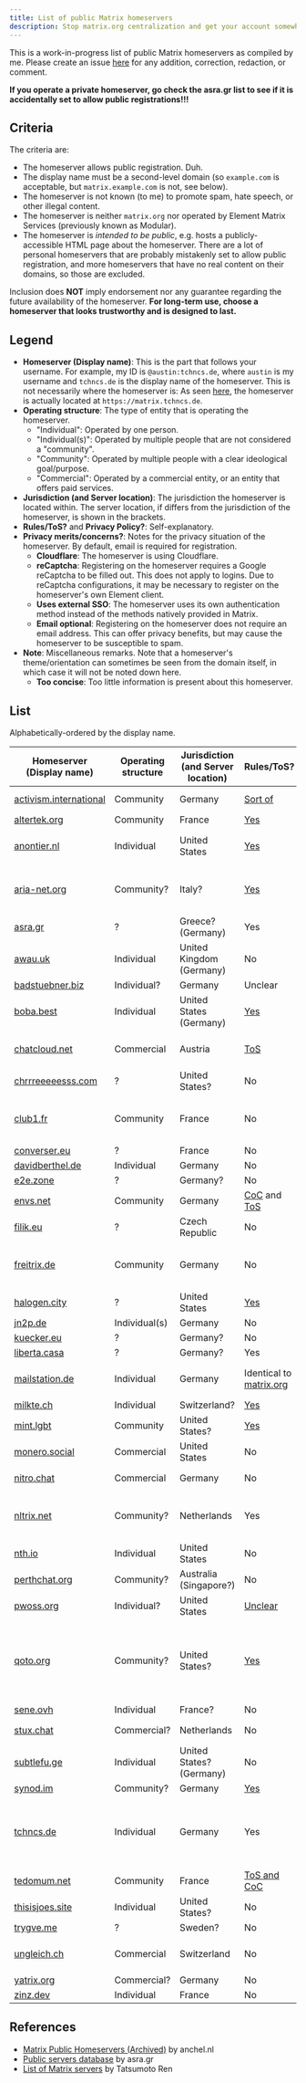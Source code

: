 ```yaml
---
title: List of public Matrix homeservers
description: Stop matrix.org centralization and get your account somewhere else instead!
---
```


This is a work-in-progress list of public Matrix homeservers as compiled by me. Please create an issue [here](https://github.com/austinhuang0131/austinhuang0131.github.io/issues) for any addition, correction, redaction, or comment.

**If you operate a private homeserver, go check the asra.gr list to see if it is accidentally set to allow public registrations!!!**

## Criteria

The criteria are:

* The homeserver allows public registration. Duh.
* The display name must be a second-level domain (so `example.com` is acceptable, but `matrix.example.com` is not, see below).
* The homeserver is not known (to me) to promote spam, hate speech, or other illegal content.
* The homeserver is neither `matrix.org` nor operated by Element Matrix Services (previously known as Modular).
* The homeserver is *intended to be public*, e.g. hosts a publicly-accessible HTML page about the homeserver. There are a lot of personal homeservers that are probably mistakenly set to allow public registration, and more homeservers that have no real content on their domains, so those are excluded.

Inclusion does **NOT** imply endorsement nor any guarantee regarding the future availability of the homeserver. **For long-term use, choose a homeserver that looks trustworthy and is designed to last.**

## Legend

* **Homeserver (Display name)**: This is the part that follows your username. For example, my ID is `@austin:tchncs.de`, where `austin` is my username and `tchncs.de` is the display name of the homeserver. This is not necessarily where the homeserver is: As seen [here](https://tchncs.de/.well-known/matrix/client), the homeserver is actually located at `https://matrix.tchncs.de`.
* **Operating structure**: The type of entity that is operating the homeserver.
  * "Individual": Operated by one person.
  * "Individual(s)": Operated by multiple people that are not considered a "community".
  * "Community": Operated by multiple people with a clear ideological goal/purpose.
  * "Commercial": Operated by a commercial entity, or an entity that offers paid services.
* **Jurisdiction (and Server location)**: The jurisdiction the homeserver is located within. The server location, if differs from the jurisdiction of the homeserver, is shown in the brackets.
* **Rules/ToS?** and **Privacy Policy?**: Self-explanatory.
* **Privacy merits/concerns?**: Notes for the privacy situation of the homeserver. By default, email is required for registration.
  * **Cloudflare**: The homeserver is using Cloudflare.
  * **reCaptcha**: Registering on the homeserver requires a Google reCaptcha to be filled out. This does not apply to logins. Due to reCaptcha configurations, it may be necessary to register on the homeserver's own Element client.
  * **Uses external SSO**: The homeserver uses its own authentication method instead of the methods natively provided in Matrix.
  * **Email optional**: Registering on the homeserver does not require an email address. This can offer privacy benefits, but may cause the homeserver to be susceptible to spam.
* **Note**: Miscellaneous remarks. Note that a homeserver's theme/orientation can sometimes be seen from the domain itself, in which case it will not be noted down here.
  * **Too concise**: Too little information is present about this homeserver.

## List

Alphabetically-ordered by the display name.

| **Homeserver (Display name)**                                                            | **Operating structure** | **Jurisdiction (and Server location)** | **Rules/ToS?**                                                                       | **Privacy Policy?**                                         | **Privacy merits/concerns?**                                            | **Note**                                                                       |
| ---------------------------------------------------------------------------------------- | ----------------------- | -------------------------------------- | ------------------------------------------------------------------------------------ | ----------------------------------------------------------- | ----------------------------------------------------------------------- | ------------------------------------------------------------------------------ |
| [activism.international](https://activism.international)                                  | Community               | Germany                                | [Sort of](https://activism.international/usage-policy/)                              | [Yes](https://activism.international/privacy/cloud/)        | Uses external SSO                                                       |                                                                                |
| [altertek.org](https://altertek.org)                                                      | Community               | France                                 | [Yes](https://altertek.org/en/terms-conditions/)                                     | [Sort of](https://altertek.org/en/terms-conditions/)        | Email optional                                                          |                                                                                |
| [anontier.nl](https://anontier.nl)                                                        | Individual              | United States          | [Yes](https://anontier.nl/tos.html)                                                  | [Yes](https://anontier.nl/privacy.html)                     | Email optional, but must register from website                          | 17+, “free speech”                                                             |
| [aria-net.org](https://aria-net.org)                                                      | Community?              | Italy?                                 | [Yes](https://aria-net.org/SitePages/Portal/ToS.aspx)                                | [Yes](https://aria-net.org/SitePages/Portal/ToS.aspx)       | reCaptcha                                                               | Throwaway email addresses forbidden                                            |
| [asra.gr](https://asra.gr)                                                                | ?                       | Greece? (Germany)                      | Yes                                                                                  | No                                                          | Email optional                                                          | 18+, CCC-oriented                                                              |
| [awau.uk](https://awau.uk)                                                                | Individual              | United Kingdom (Germany)               | No                                                                                   | [Unclear](https://erisa.uk/privacy)                         | Cloudflare; Email optional                                              |                                                                                |
| [badstuebner.biz](https://badstuebner.biz)                                                | Individual?             | Germany                                | Unclear                                                                              | [Generic](https://badstuebner.biz/impressum.php)            | Email optional                                                          | In German                                                                      |
| [boba.best](https://boba.best/services/bobachat/)                                        | Individual              | United States (Germany)                | [Yes](https://boba.best/rules/)                                                      | No                                                          | reCaptcha                                                               |                                                                                |
| [chatcloud.net](https://chatcloud.net)                                                    | Commercial              | Austria                                | [ToS](https://www.chatcloud.net/terms-of-use/)                                       | [Yes](https://www.chatcloud.net/privacy/)                   | Website has Google/Facebook ads; reCaptcha                              |                                                                                |
| [chrrreeeeesss.com](https://chrrreeeeesss.com)                                            | ?                       | United States?                         | No                                                                                   | No                                                          | reCaptcha; Email optional                                               | Too concise                                                                    |
| [club1.fr](https://club1.fr/matrix/)                                                     | Community               | France                                 | No                                                                                   | No                                                          | reCaptcha                                                               | In French; says email optional but requires email                              |
| [converser.eu](https://converser.eu)                                                      | ?                       | France                                 | No                                                                                   | No                                                          | Email optional                                                          | In French                                                                      |
| [davidberthel.de](https://davidberthel.de)                                                | Individual              | Germany                                | No                                                                                   | [Yes](https://davidberthel.de/privacy.html)                 | Email optional                                                          |                                                                                |
| [e2e.zone](https://e2e.zone)                                                              | ?                       | Germany?                               | No                                                                                   | No                                                          | Email optional                                                          | Too concise                                                                    |
| [envs.net](https://envs.net)                                                              | Community               | Germany                                | [CoC](https://envs.net/code-of-conduct) and [ToS](https://envs.net/terms-of-service) | [Unclear](https://envs.net/privacy-policy/)                 |                                                                         |                                                                                |
| [filik.eu](https://filik.eu)                                                              | ?                       | Czech Republic                         | No                                                                                   | No                                                          | reCaptcha                                                               |                                                                                |
| [freitrix.de](https://freitrix.de)                                                        | Community               | Germany                                | No                                                                                   | [Yes](https://freifunk-suedholstein.de/datenschutz/)        | reCaptcha                                                               | In German; says email optional but requires email                              |
| [halogen.city](https://halogen.city)                                                      | ?                       | United States                          | [Yes](https://halogen.city/_matrix/consent?v=1.0)                                    | No                                                          |                                                                         |                                                                                |
| [jn2p.de](https://jn2p.de)                                                                | Individual(s)           | Germany                                | No                                                                                   | No                                                          | Email optional                                                          |                                                                                |
| [kuecker.eu](https://kuecker.eu)                                                          | ?                       | Germany?                               | No                                                                                   | No                                                          | Email optional                                                          | In German                                                                      |
| [liberta.casa](https://liberta.casa)                                                      | ?                       | Germany?                               | Yes                                                                                  | No                                                          | Email optional                                                          |                                                                                |
| [mailstation.de](https://turing.mailstation.de/mailstation-de-matrix-homeserver/)        | Individual              | Germany                                | Identical to [matrix.org](https://matrix.org)                                         | Identical to [matrix.org](https://matrix.org)                | reCaptcha                                                               |                                                                                |
| [milkte.ch](https://milkte.ch)                                                            | Individual              | Switzerland?                           | [Yes](https://milkte.ch/rules.html)                                                  | [Yes](https://milkte.ch/privacy.html)                       | Email optional                                                          |                                                                                |
| [mint.lgbt](https://start.mint.lgbt/)                                                    | Community               | United States?                         | [Yes](https://mint.lgbt/terms/)                                                      | [Yes](https://mint.lgbt/privacy/)                           |                                                                         |                                                                                |
| [monero.social](https://forum.monero.space/d/83-join-the-monero-core-team-matrix-server) | Commercial              | United States                          | No                                                                                   | No                                                          | Email optional                                                          | Not run by Monero itself                                                       |
| [nitro.chat](https://nitro.chat)                                                          | Commercial              | Germany                                | No                                                                                   | [Yes](https://www.nitrokey.com/data-privacy-policy)         | reCaptcha; Email optional                                               |                                                                                |
| [nltrix.net](https://nltrix.net)                                                          | Community?              | Netherlands                            | Yes                                                                                  | No, linked host’s policies instead                          |                                                                         | In Dutch                                                                       |
| [nth.io](https://nth.io)                                                                  | Individual              | United States                          | No                                                                                   | No                                                          | Cloudflare; Email optional                                              | Dendrite                                                                       |
| [perthchat.org](https://perthchat.org)                                                    | Community?              | Australia (Singapore?)                 | No                                                                                   | No                                                          | reCaptcha; Email optional                                               |                                                                                |
| [pwoss.org](https://pwoss.org)                                                            | Individual?             | United States                          | [Unclear](https://pwoss.org/terms-of-use.html)                                       | [Unclear](https://pwoss.org/privacy-policy.html)            | Email optional                                                          |                                                                                |
| [qoto.org](https://qoto.org)                                                              | Community?              | United States?                         | [Yes](https://qoto.org/about/more)                                                   | No                                                          | AWS; Email optional                                                     | “You must be 16 years or older and a S.T.E.M. student or professional to join” |
| [sene.ovh](https://sene.ovh)                                                              | Individual              | France?                                | No                                                                                   | No                                                          | Email optional                                                          | In French                                                                      |
| [stux.chat](https://stux.chat)                                                            | Commercial?             | Netherlands                            | No                                                                                   | No                                                          | Email optional                                                          | Operated by [mstdn.social](https://mstdn.social)                                |
| [subtlefu.ge](https://subtlefu.ge)                                                        | Individual              | United States? (Germany)               | No                                                                                   | No                                                          | Email optional                                                          |                                                                                |
| [synod.im](https://synod.im)                                                              | Community?              | Germany                                | [Yes](https://synod.im/_matrix/consent?v=1.0)                                        | [Yes](https://synod.im/_matrix/consent?v=1.0)               |                                                                         | In German                                                                      |
| [tchncs.de](https://tchncs.de/matrix)                                                     | Individual              | Germany                                | Yes                                                                                  | Yes                                                         | reCaptcha; must register from website                                   | Only stores messages for a year (but can be stored by other homeservers)       |
| [tedomum.net](https://tedomum.net/service/matrix/)                                       | Community               | France                                 | [ToS and CoC](https://tedomum.net/page/cgu/#)                                        | [Yes](https://tedomum.net/page/cgu/)                        | [Uses external SSO](https://tedomum.net/documentation/general/account/) | In French                                                                      |
| [thisisjoes.site](https://thisisjoes.site)                                                | Individual              | United States?                         | No                                                                                   | [Yes](https://matrix.thisisjoes.site/_matrix/consent?v=1.0) |                                                                         |                                                                                |
| [trygve.me](https://trygve.me)                                                            | ?                       | Sweden?                                | No                                                                                   | No                                                          | Email optional                                                          | In Swedish                                                                     |
| [ungleich.ch](https://ungleich.ch/u/projects/open-chat/)                                 | Commercial              | Switzerland                            | No                                                                                   | No                                                          | Uses external SSO                                                       | For demonstrative purposes?                                                    |
| [yatrix.org](https://yatrix.org)                                                          | Commercial?             | Germany                                | No                                                                                   | No                                                          | Email optional                                                          | In German                                                                      |
| [zinz.dev](https://zinz.dev)                                                              | Individual              | France                                 | No                                                                                   | No                                                          | Email optional                                                          | In French                                                                      |

## References

* [Matrix Public Homeservers (Archived)](https://web.archive.org/web/20210525055137/publiclist.anchel.nl/) by anchel.nl
* [Public servers database](https://wiki.asra.gr/en:public_servers) by asra.gr
* [List of Matrix servers](https://tatsumoto-ren.github.io/blog/list-of-matrix-servers.html) by Tatsumoto Ren